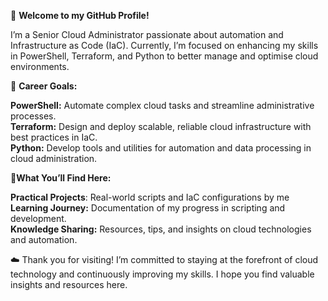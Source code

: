👋 **Welcome to my GitHub Profile!**

I’m a Senior Cloud Administrator passionate about automation and Infrastructure as Code (IaC). Currently, I’m focused on enhancing my skills in PowerShell, Terraform, and Python to better manage and optimise cloud environments.

💼 **Career Goals:**

**PowerShell:** Automate complex cloud tasks and streamline administrative processes.\
**Terraform:** Design and deploy scalable, reliable cloud infrastructure with best practices in IaC.\
**Python:** Develop tools and utilities for automation and data processing in cloud administration.

🚀**What You’ll Find Here:**

**Practical Projects**: Real-world scripts and IaC configurations by me\
**Learning Journey:** Documentation of my progress in scripting and development.\
**Knowledge Sharing:** Resources, tips, and insights on cloud technologies and automation.

☁️ Thank you for visiting! I’m committed to staying at the forefront of cloud technology and continuously improving my skills. I hope you find valuable insights and resources here.
